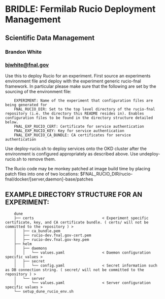 
# BRIDLE: Fermilab Rucio Deployment Management
## Scientific Data Management
### Brandon White
### bjwhite@fnal.gov

Use this to deploy Rucio for an experiment. First source an experiments environment file and deploy with the experiment generic rucio-fnal framework.
In particular please make sure that the following are set by the sourcing of the environment file:
~~~~
    EXPERIMENT: Name of the experiment that configuration files are being generated for
    FNAL_RUCIO_DIR: Set to the top level directory of the rucio-fnal repository (i.e. the directory this README resides in). Enables configuration files to be found in the directory structure detailed below.
    FNAL_EXP_RUCIO_CERT: Certificate for service authentication
    FNAL_EXP_RUCIO_KEY: Key for service authentication
    FNAL_EXP_RUCIO_CA_BUNDLE: CA certificates for service authentication
~~~~

Use deploy-rucio.sh to deploy services onto the OKD cluster after the environment is configured appropriately as described above.
Use undeploy-rucio.sh to remove them.

The Rucio code may be monkey patched at image build time by placing patch files into one of two locations: $FNAL_RUCIO_DIR/rucio-fnal/docker/[server,daemon]-base/patches

## EXAMPLE DIRECTORY STRUCTURE FOR AN EXPERIMENT:
~~~~
    dune
    ├── certs                               < Experiment specific certificate, key, and CA certificate bundle. ( certs/ will not be committed to the repository ) >
    │   ├── ca_bundle.pem
    │   ├── rucio-dev.fnal.gov-cert.pem
    │   ├── rucio-dev.fnal.gov-key.pem
    ├── helm
    │   ├── daemons
    │   │   └── values.yaml                 < Daemon configuration specific values > 
    │   ├── secret
    │   │   └── config.yaml                 < Secret information such as DB connection string. ( secret/ will not be committed to the repository ) >
    │   └── server
    │       └── values.yaml                 < Server configuration specific values >
    └── setup_dune_rucio_env.sh
~~~~
